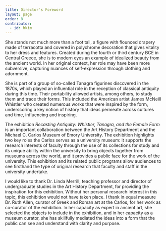 ```yaml
---
title: Director's Foreword
layout: page
order: 8
contributor:
  - id: hkim 
---
```


She stands not much more than a foot tall, a figure with flounced drapery made of terracotta and covered in polychrome decoration that gives vitality to her dress and features. Created during the fourth or third century BCE in Central Greece, she is to modern eyes an example of idealized beauty from the ancient world. In her original context, her role may have been more subversive, capturing nuances of self-expression through clothing and adornment.

She is part of a group of so-called Tanagra figurines discovered in the 1870s, which played an influential role in the reception of classical antiquity during this time. Their portability allowed artists, among others, to study them and trace their forms. This included the American artist James McNeill Whistler who created numerous works that were inspired by the form, underscoring a key notion of history that ideas permeate across cultures and time, influencing and inspiring.

The exhibition *Recasting Antiquity: Whistler, Tanagra, and the Female Form* is an important collaboration between the Art History Department and the Michael C. Carlos Museum of Emory University. The exhibition highlights two key roles the Carlos serves as a university museum: It supports the research interests of faculty through the use of its collections for study and its unique ability within the university to bring objects together from museums across the world, and it provides a public face for the work of the university. This exhibition and its related public programs allow audiences to see firsthand the type of original research that faculty and staff in the university undertake.

I would like to thank Dr. Linda Merrill, teaching professor and director of undergraduate studies in the Art History Department, for providing the inspiration for this exhibition. Without her personal research interest in this topic, this exhibition would not have taken place. I thank in equal measure Dr. Ruth Allen, curator of Greek and Roman art at the Carlos, for her work as co-curator of the exhibition. In her capacity as expert in ancient art, she selected the objects to include in the exhibition, and in her capacity as a museum curator, she has skillfully mediated the ideas into a form that the public can see and understand with clarity and purpose.